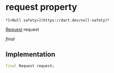 


# request property




    *[<Null safety>](https://dart.dev/null-safety)*


[Request](https://yonomi.co/yonomi-sdk/Request-class.html) request
  
_final_






## Implementation

```dart
final Request request;


```








